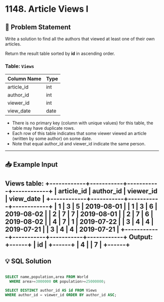 # 1148. Article Views I

## 📝 Problem Statement
Write a solution to find all the authors that viewed at least one of their own articles.

Return the result table sorted by **id** in ascending order.

### Table: `Views`

| Column Name   | Type    |
|---------------|---------|
| article_id    | int     |
| author_id     | int     |
| viewer_id     | int     |
| view_date     | date    |

- There is no primary key (column with unique values) for this table, the table may have duplicate rows.
- Each row of this table indicates that some viewer viewed an article (written by some author) on some date. 
- Note that equal author_id and viewer_id indicate the same person.
 

---

## 📥 Example Input

**Views table:**
+------------+-----------+-----------+------------+
| article_id | author_id | viewer_id | view_date  |
+------------+-----------+-----------+------------+
| 1          | 3         | 5         | 2019-08-01 |
| 1          | 3         | 6         | 2019-08-02 |
| 2          | 7         | 7         | 2019-08-01 |
| 2          | 7         | 6         | 2019-08-02 |
| 4          | 7         | 1         | 2019-07-22 |
| 3          | 4         | 4         | 2019-07-21 |
| 3          | 4         | 4         | 2019-07-21 |
+------------+-----------+-----------+------------+
Output: 
+------+
| id   |
+------+
| 4    |
| 7    |
+------+
---

## 💡 SQL Solution

```sql

SELECT name,population,area FROM World 
  WHERE area>=3000000 OR population>=25000000;

SELECT DISTINCT author_id AS id FROM Views 
WHERE author_id = viewer_id ORDER BY author_id ASC;
